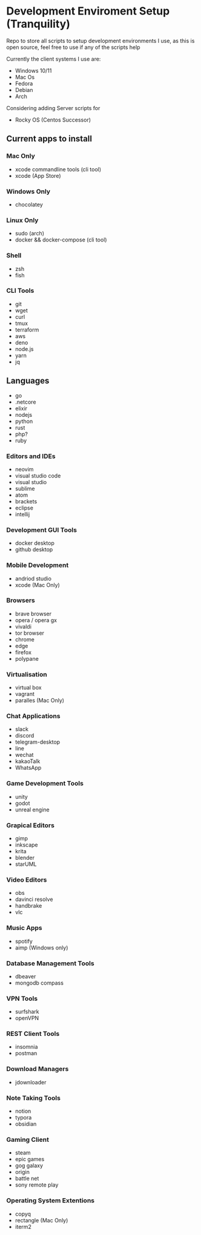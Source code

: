 # Development Enviroment Setup (Tranquility)

Repo to store all scripts to setup development environments I use, as this is open source, feel free to use if any of the scripts help

Currently the client systems I use are:

- Windows 10/11
- Mac Os
- Fedora
- Debian
- Arch

Considering adding Server scripts for

- Rocky OS (Centos Successor)


## Current apps to install

### Mac Only

- xcode commandline tools (cli tool)
- xcode (App Store)

### Windows Only

- chocolatey

### Linux Only

- sudo (arch)
- docker && docker-compose (cli tool)

### Shell

- zsh
- fish

### CLI Tools

- git
- wget
- curl
- tmux
- terraform
- aws
- deno
- node.js
- yarn
- jq

## Languages

- go
- .netcore
- elixir
- nodejs
- python
- rust
- php?
- ruby

### Editors and IDEs

- neovim
- visual studio code
- visual studio
- sublime
- atom
- brackets
- eclipse
- intellij

### Development GUI Tools
- docker desktop
- github desktop

### Mobile Development
- andriod studio
- xcode (Mac Only)

### Browsers

- brave browser
- opera / opera gx
- vivaldi
- tor browser
- chrome
- edge
- firefox
- polypane

### Virtualisation

- virtual box
- vagrant
- paralles (Mac Only)

### Chat Applications

- slack
- discord
- telegram-desktop
- line
- wechat
- kakaoTalk
- WhatsApp

### Game Development Tools

- unity
- godot
- unreal engine

### Grapical Editors

- gimp
- inkscape
- krita
- blender
- starUML

### Video Editors

- obs
- davinci resolve
- handbrake
- vlc 

### Music Apps

- spotify
- aimp (Windows only)

### Database Management Tools

- dbeaver
- mongodb compass

### VPN Tools

- surfshark
- openVPN

### REST Client Tools

- insomnia
- postman

### Download Managers

- jdownloader

### Note Taking Tools

- notion
- typora
- obsidian

### Gaming Client

- steam
- epic games
- gog galaxy
- origin
- battle net
- sony remote play

### Operating System Extentions

- copyq
- rectangle (Mac Only)
- iterm2
